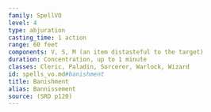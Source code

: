 ```yaml
---
family: SpellVO
level: 4
type: abjuration
casting_time: 1 action
range: 60 feet
components: V, S, M (an item distasteful to the target)
duration: Concentration, up to 1 minute
classes: Cleric, Paladin, Sorcerer, Warlock, Wizard
id: spells_vo.md#banishment
title: Banishment
alias: Bannissement
source: (SRD p120)
---
```


